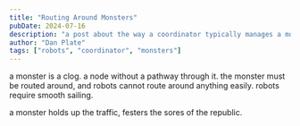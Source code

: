 ```yaml
---
title: "Routing Around Monsters"
pubDate: 2024-07-16
description: "a post about the way a coordinator typically manages a monster"
author: "Dan Plate"
tags: ["robots", "coordinator", "monsters"]
---
```


a monster is a clog. a node without a pathway through it. the monster must be routed around, and robots cannot route around anything easily. robots require smooth sailing.

a monster holds up the traffic, festers the sores of the republic.
